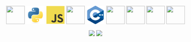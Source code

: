 <div align="center">
<!-- ÍCONES DAS LINGUAGENS  -->
<p align="center">
<img src="https://cdn.jsdelivr.net/gh/devicons/devicon@latest/icons/vscode/vscode-original.svg" width="50" height="50"/> 
<img src="https://raw.githubusercontent.com/devicons/devicon/master/icons/python/python-original.svg" width="50" height="50"/>      
<img src="https://raw.githubusercontent.com/devicons/devicon/master/icons/javascript/javascript-original.svg" width="50" height="50"/>  
<img src="https://cdn.jsdelivr.net/gh/devicons/devicon@latest/icons/visualstudio/visualstudio-original.svg" width="50" height="50"/> 
<img src="https://raw.githubusercontent.com/devicons/devicon/master/icons/cplusplus/cplusplus-original.svg" width="50" height="50"/>
<img src="https://cdn.jsdelivr.net/gh/devicons/devicon@latest/icons/debian/debian-original.svg" width="50" height="50"/>      
<img src="https://cdn.jsdelivr.net/gh/devicons/devicon@latest/icons/kalilinux/kalilinux-original-wordmark.svg" width="50" height="50"/>
<img src="https://cdn.jsdelivr.net/gh/devicons/devicon@latest/icons/linux/linux-original.svg" width="50" height="50"/>
<img src="https://cdn.jsdelivr.net/gh/devicons/devicon@latest/icons/tex/tex-original.svg" width="50" height="50"/>      
</p>
<!-- GITHUB STATUS -->
<img height="180em" src="https://github-readme-stats.vercel.app/api?username=NerostavKuznetsov&cache_seconds=0&show_icons=true&theme=dark&count_private=true&include_all_commits=true"/>
<img height="180em" src="https://github-readme-stats.vercel.app/api/top-langs/?username=NerostavKuznetsov&cache_seconds=0&layout=compact&show_icons=true&theme=dark"/>
</div>

















